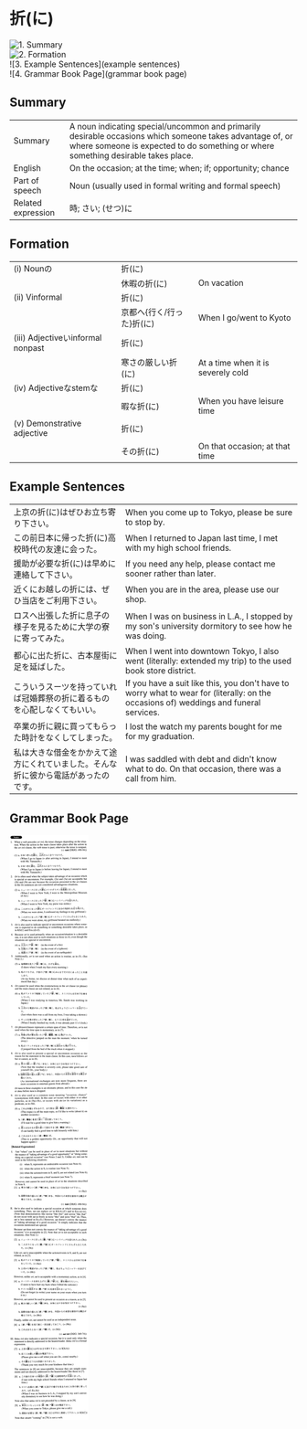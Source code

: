 # 折(に)

![1. Summary](summary)<br>
![2. Formation](formation)<br>
![3. Example Sentences](example sentences)<br>
![4. Grammar Book Page](grammar book page)<br>


## Summary

<table><tr>   <td>Summary</td>   <td>A noun indicating special/uncommon and primarily desirable occasions which someone takes advantage of, or where someone is expected to do something or where something desirable takes place.</td></tr><tr>   <td>English</td>   <td>On the occasion; at the time; when; if; opportunity; chance</td></tr><tr>   <td>Part of speech</td>   <td>Noun (usually used in formal writing and formal speech)</td></tr><tr>   <td>Related expression</td>   <td>時; さい; (せつ)に</td></tr></table>

## Formation

<table class="table"><tbody><tr class="tr head"><td class="td"><span class="numbers">(i)</span> <span class="bold">Nounの</span></td><td class="td"><span class="concept">折</span><span>(</span><span class="concept">に</span><span>)</span> </td><td class="td"></td></tr><tr class="tr"><td class="td"></td><td class="td"><span>休暇の</span><span class="concept">折</span><span>(</span><span class="concept">に</span><span>)</span> </td><td class="td"><span>On vacation</span></td></tr><tr class="tr head"><td class="td"><span class="numbers">(ii)</span> <span class="bold">Vinformal</span></td><td class="td"><span class="concept">折</span><span>(</span><span class="concept">に</span><span>)</span> </td><td class="td"></td></tr><tr class="tr"><td class="td"></td><td class="td"><span>京都へ{行く/行った}</span><span class="concept">折</span><span>(</span><span class="concept">に</span><span>)</span> </td><td class="td"><span>When I go/went to Kyoto</span></td></tr><tr class="tr head"><td class="td"><span class="numbers">(iii)</span> <span class="bold">Adjectiveいinformal nonpast</span></td><td class="td"><span class="concept">折</span><span>(</span><span class="concept">に</span><span>)</span> </td><td class="td"></td></tr><tr class="tr"><td class="td"></td><td class="td"><span>寒さの厳しい</span><span class="concept">折</span><span>(</span><span class="concept">に</span><span>)</span> </td><td class="td"><span>At a time when it is severely cold</span></td></tr><tr class="tr head"><td class="td"><span class="numbers">(iv)</span> <span class="bold">Adjectiveなstemな</span></td><td class="td"><span class="concept">折</span><span>(</span><span class="concept">に</span><span>)</span> </td><td class="td"></td></tr><tr class="tr"><td class="td"></td><td class="td"><span>暇な</span><span class="concept">折</span><span>(</span><span class="concept">に</span><span>)</span> </td><td class="td"><span>When you have leisure time</span></td></tr><tr class="tr head"><td class="td"><span class="numbers">(v)</span> <span class="bold">Demonstrative adjective</span></td><td class="td"><span class="concept">折</span><span>(</span><span class="concept">に</span><span>)</span> </td><td class="td"></td></tr><tr class="tr"><td class="td"></td><td class="td"><span>その</span><span class="concept">折</span><span>(</span><span class="concept">に</span><span>)</span> </td><td class="td"><span>On that occasion; at that time</span></td></tr></tbody></table>

## Example Sentences

<table><tr>   <td>上京の折(に)はぜひお立ち寄り下さい。</td>   <td>When you come up to Tokyo, please be sure to stop by.</td></tr><tr>   <td>この前日本に帰った折(に)高校時代の友達に会った。</td>   <td>When I returned to Japan last time, I met with my high school friends.</td></tr><tr>   <td>援助が必要な折(に)は早めに連絡して下さい。</td>   <td>If you need any help, please contact me sooner rather than later.</td></tr><tr>   <td>近くにお越しの折には、ぜひ当店をご利用下さい。</td>   <td>When you are in the area, please use our shop.</td></tr><tr>   <td>ロスへ出張した折に息子の様子を見るために大学の寮に寄ってみた。</td>   <td>When I was on business in L.A., I stopped by my son's university dormitory to see how he was doing.</td></tr><tr>   <td>都心に出た折に、古本屋街に足を延ばした。</td>   <td>When I went into downtown Tokyo, I also went (literally: extended my trip) to the used book store district.</td></tr><tr>   <td>こういうスーツを持っていれば冠婚葬祭の折に着るものを心配しなくてもいい。</td>   <td>If you have a suit like this, you don't have to worry what to wear for (literally: on the occasions of) weddings and funeral services.</td></tr><tr>   <td>卒業の折に親に買ってもらった時計をなくしてしまった。</td>   <td>I lost the watch my parents bought for me for my graduation.</td></tr><tr>   <td>私は大きな借金をかかえて途方にくれていました。そんな折に彼から電話があったのです。</td>   <td>I was saddled with debt and didn't know what to do. On that occasion, there was a call from him.</td></tr></table>

## Grammar Book Page

![](../img/Advanced折(に).png)


